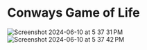 # Conways Game of Life

![Screenshot 2024-06-10 at 5 37 31 PM](https://github.com/ffarooqui2/game-of-life/assets/96920961/a58fa400-5a17-44c3-834f-75a1eee21da4)
![Screenshot 2024-06-10 at 5 37 42 PM](https://github.com/ffarooqui2/game-of-life/assets/96920961/6a119af8-c750-4927-9cca-d64643711e57)

